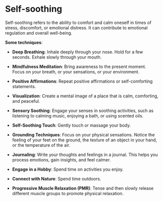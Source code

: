 # Self-soothing

Self-soothing refers to the ability to comfort and calm oneself in times of stress, discomfort, or emotional distress. It can contribute to emotional regulation and overall well-being.

**Some techniques**:

* **Deep Breathing**: Inhale deeply through your nose. Hold for a few seconds. Exhale slowly through your mouth.

* **Mindfulness Meditation**: Bring awareness to the present moment. Focus on your breath, or your sensations, or your environment.

* **Positive Affirmations**: Repeat positive affirmations or self-comforting statements.

* **Visualization**: Create a mental image of a place that is calm, comforting, and peaceful.

* **Sensory Soothing**: Engage your senses in soothing activities, such as listening to calming music, enjoying a bath, or using scented oils.

* **Self-Soothing Touch**: Gently touch or massage your body.

* **Grounding Techniques**: Focus on your physical sensations. Notice the feeling of your feet on the ground, the texture of an object in your hand, or the temperature of the air.

* **Journaling**: Write your thoughts and feelings in a journal. This helps you process emotions, gain insights, and feel calmer.

* **Engage in a Hobby**: Spend time on activities you enjoy.

* **Connect with Nature**: Spend time outdoors.

* **Progressive Muscle Relaxation (PMR)**: Tense and then slowly release different muscle groups to promote physical relaxation.